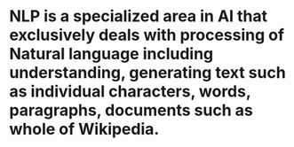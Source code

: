 # NLP is a specialized area in AI that exclusively deals with processing of Natural language including understanding, generating text such as individual characters, words, paragraphs, documents such as whole of Wikipedia. 
